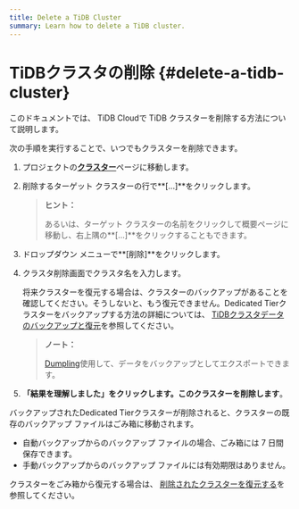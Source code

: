 ```yaml
---
title: Delete a TiDB Cluster
summary: Learn how to delete a TiDB cluster.
---
```


# TiDBクラスタの削除 {#delete-a-tidb-cluster}

このドキュメントでは、 TiDB Cloudで TiDB クラスターを削除する方法について説明します。

次の手順を実行することで、いつでもクラスターを削除できます。

1.  プロジェクトの[**クラスター**](https://tidbcloud.com/console/clusters)ページに移動します。

2.  削除するターゲット クラスターの行で**[...]**をクリックします。

    > **ヒント：**
    >
    > あるいは、ターゲット クラスターの名前をクリックして概要ページに移動し、右上隅の**[...]**をクリックすることもできます。

3.  ドロップダウン メニューで**[削除]**をクリックします。

4.  クラスタ削除画面でクラスタ名を入力します。

    将来クラスターを復元する場合は、クラスターのバックアップがあることを確認してください。そうしないと、もう復元できません。Dedicated Tierクラスターをバックアップする方法の詳細については、 [TiDBクラスタデータのバックアップと復元](/tidb-cloud/backup-and-restore.md)を参照してください。

    > **ノート：**
    >
    > [Dumpling](https://docs.pingcap.com/tidb/stable/dumpling-overview)使用して、データをバックアップとしてエクスポートできます。

5.  **「結果を理解しました」をクリックします。このクラスターを削除します**。

バックアップされたDedicated Tierクラスターが削除されると、クラスターの既存のバックアップ ファイルはごみ箱に移動されます。

-   自動バックアップからのバックアップ ファイルの場合、ごみ箱には 7 日間保存できます。
-   手動バックアップからのバックアップ ファイルには有効期限はありません。

クラスターをごみ箱から復元する場合は、 [削除されたクラスターを復元する](/tidb-cloud/backup-and-restore.md#restore-a-deleted-cluster)を参照してください。
